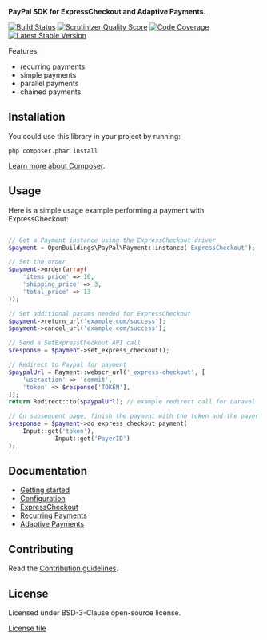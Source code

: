 __PayPal SDK for ExpressCheckout and Adaptive Payments.__

[![Build Status](https://travis-ci.org/OpenBuildings/paypal.png?branch=master)](https://travis-ci.org/OpenBuildings/paypal)
[![Scrutinizer Quality Score](https://scrutinizer-ci.com/g/OpenBuildings/paypal/badges/quality-score.png?s=53b5b5f60d66af528e241107cd7466af31b5df7d)](https://scrutinizer-ci.com/g/OpenBuildings/paypal/)
[![Code Coverage](https://scrutinizer-ci.com/g/OpenBuildings/paypal/badges/coverage.png?s=a95e1eef67c247cd5114cce36c33fe9cbea5e604)](https://scrutinizer-ci.com/g/OpenBuildings/paypal/)
[![Latest Stable Version](https://poser.pugx.org/openbuildings/paypal/v/stable.png)](https://packagist.org/packages/openbuildings/paypal)

Features:
 - recurring payments
 - simple payments
 - parallel payments
 - chained payments

Installation
------------

You could use this library in your project by running:

    php composer.phar install

[Learn more about Composer](http://getcomposer.org).

Usage
-----

Here is a simple usage example performing a payment with ExpressCheckout:

``` php

// Get a Payment instance using the ExpressCheckout driver
$payment = OpenBuildings\PayPal\Payment::instance('ExpressCheckout');

// Set the order
$payment->order(array(
    'items_price' => 10,
    'shipping_price' => 3,
    'total_price' => 13
));

// Set additional params needed for ExpressCheckout
$payment->return_url('example.com/success');
$payment->cancel_url('example.com/success');

// Send a SetExpressCheckout API call
$response = $payment->set_express_checkout();

// Redirect to Paypal for payment
$paypalUrl = Payment::webscr_url('_express-checkout', [
    'useraction' => 'commit',
    'token' => $response['TOKEN'],
]);
return Redirect::to($paypalUrl); // example redirect call for Laravel

// On subsequent page, finish the payment with the token and the payer id received.
$response = $payment->do_express_checkout_payment(
    Input::get('token'), 
			 Input::get('PayerID')
);

```

Documentation
-------------

 * [Getting started](docs/getting-started.md)
 * [Configuration](docs/configuration.md)
 * [ExpressCheckout](docs/ExpressCheckout.md)
 * [Recurring Payments](docs/recurring.md)
 * [Adaptive Payments](docs/adaptive-payments.md)

Contributing
------------

Read the [Contribution guidelines](CONTRIBUTING.md).

License
-------

Licensed under BSD-3-Clause open-source license.

[License file](LICENSE)
